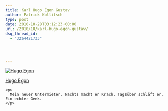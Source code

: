 ```yaml
---
title: Karl Hugo Egon Gustav
author: Patrick Kollitsch
type: post
date: 2010-10-28T03:12:23+00:00
url: /2010/10/karl-hugo-egon-gustav/
dsq_thread_id:
  - "3264421733"




---
```

<div class="media image">
  <a href="http://www.flickr.com/photos/schreibblogade/5123827876/" title="Hugo Egon"><img src="//farm5.static.flickr.com/4032/5123827876_9102d4fbae_z_d.jpg" alt="Hugo Egon" /></p> 
  
  <p>
    Hugo Egon
  </p>
  
  <p>
    </a></div> 
    
    <p>
      Mein neuer Untermieter. Nachts macht er Krach, Tagsüber schläft er. Ein echter Geek.
    </p>

